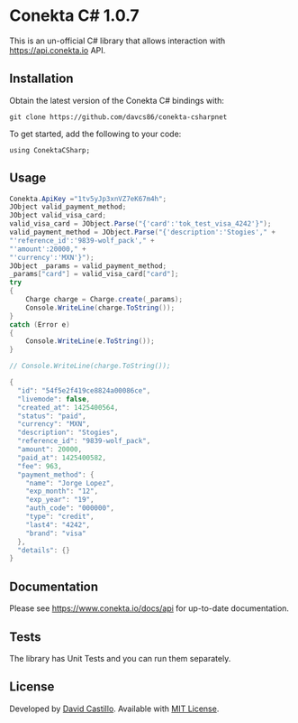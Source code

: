 # Conekta C# 1.0.7

This is an un-official C# library that allows interaction with https://api.conekta.io API.

## Installation

Obtain the latest version of the Conekta C# bindings with:

    git clone https://github.com/davcs86/conekta-csharpnet

To get started, add the following to your code:

    using ConektaCSharp;

## Usage
```csharp    
Conekta.ApiKey ="1tv5yJp3xnVZ7eK67m4h";
JObject valid_payment_method;
JObject valid_visa_card;
valid_visa_card = JObject.Parse("{'card':'tok_test_visa_4242'}");
valid_payment_method = JObject.Parse("{'description':'Stogies'," +
"'reference_id':'9839-wolf_pack'," +
"'amount':20000," +
"'currency':'MXN'}");
JObject _params = valid_payment_method;
_params["card"] = valid_visa_card["card"];
try
{
    Charge charge = Charge.create(_params);
    Console.WriteLine(charge.ToString());
}
catch (Error e)
{
    Console.WriteLine(e.ToString());
}

// Console.WriteLine(charge.ToString()); 

{
  "id": "54f5e2f419ce8824a00086ce",
  "livemode": false,
  "created_at": 1425400564,
  "status": "paid",
  "currency": "MXN",
  "description": "Stogies",
  "reference_id": "9839-wolf_pack",
  "amount": 20000,
  "paid_at": 1425400582,
  "fee": 963,
  "payment_method": {
    "name": "Jorge Lopez",
    "exp_month": "12",
    "exp_year": "19",
    "auth_code": "000000",
    "type": "credit",
    "last4": "4242",
    "brand": "visa"
  },
  "details": {}
}

```

## Documentation

Please see https://www.conekta.io/docs/api for up-to-date documentation.

## Tests

The library has Unit Tests and you can run them separately.

License
-------
Developed by [David Castillo](mailto:davcs86@gmail.com). Available with [MIT License](LICENSE).
